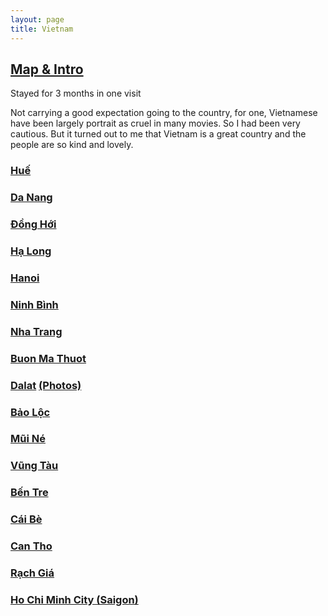 ```yaml
---
layout: page
title: Vietnam
---
```


## [Map & Intro](https://goo.gl/maps/Qjjm2aDaYT5TL7mQ7)

Stayed for 3 months in one visit

Not carrying a good expectation going to the country, for one, Vietnamese have been largely portrait as cruel in many movies.  So I had been very cautious.  But it turned out to me that Vietnam is a great country and the people are so kind and lovely.

### [Huế](https://goo.gl/maps/RYWSz9nGKSUoRjcb7)

### [Da Nang](https://goo.gl/maps/LEJP3M3XpAALNsPi8)

### [Đồng Hới](https://goo.gl/maps/Ahv9KqvD3WdoXFZHA)

### [Hạ Long](https://goo.gl/maps/MH8nNVdveMk6HYRd9)

### [Hanoi](https://goo.gl/maps/7chkbQ2d9nxfpHUV6)

### [Ninh Bình](https://goo.gl/maps/QJpz4dzoE3FBRrpy7)

### [Nha Trang](https://goo.gl/maps/pGvaLpPjdgjqbKVz7)

### [Buon Ma Thuot](https://goo.gl/maps/F6mJKRfmyJMvT38c9)

### [Dalat](https://goo.gl/maps/E7xWiWXNzMe6YK736) [(Photos)](https://photos.app.goo.gl/Hn7amFxw78aUQVSz6)

### [Bảo Lộc](https://goo.gl/maps/YWDne3kxss875UB17)

### [Mũi Né](https://goo.gl/maps/SsyTYkcEwGuYneRQ6)

### [Vũng Tàu](https://goo.gl/maps/A8i8KTCLotFL8dFk7)

### [Bến Tre](https://goo.gl/maps/Lpzn5SRAaHLEeN1R9)

### [Cái Bè](https://goo.gl/maps/SB2BJBTuw4eaiMHb7)

### [Can Tho](https://goo.gl/maps/naXuDX9cE6LCX6r4A)

### [Rạch Giá](https://goo.gl/maps/wTkvjesVJZe854yd6)

### [Ho Chi Minh City (Saigon)](https://goo.gl/maps/FprjGjxYH2kHBbCu8)

